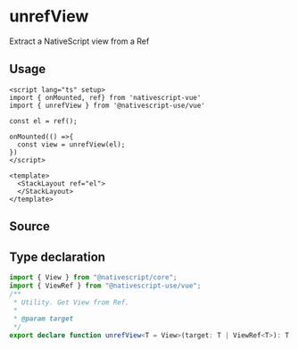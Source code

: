 <script setup>
import Source from '../../.vitepress/theme/components/Source.vue'
</script>

# unrefView

Extract a NativeScript view from a Ref

## Usage

```vue
<script lang="ts" setup>
import { onMounted, ref} from 'nativescript-vue'
import { unrefView } from '@nativescript-use/vue'

const el = ref();

onMounted(() =>{
  const view = unrefView(el);
})
</script>

<template>
  <StackLayout ref="el">
  </StackLayout>
</template>
```

## Source
<Source source="unrefView"/>

## Type declaration
```ts
import { View } from "@nativescript/core";
import { ViewRef } from "@nativescript-use/vue";
/**
 * Utility. Get View from Ref.
 *
 * @param target
 */
export declare function unrefView<T = View>(target: T | ViewRef<T>): T | undefined;
```

